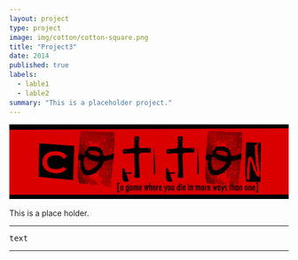 ```yaml
---
layout: project
type: project
image: img/cotton/cotton-square.png
title: "Project3"
date: 2014
published: true
labels:
  - lable1
  - lable2
summary: "This is a placeholder project."
---
```


<img class="img-fluid" src="../img/cotton/cotton-header.png">

This is a place holder.

<hr>

<pre>
text
</pre>

<hr>
